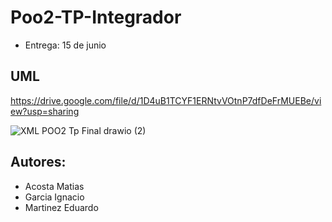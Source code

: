 # Poo2-TP-Integrador

- Entrega: 15 de junio

## UML
https://drive.google.com/file/d/1D4uB1TCYF1ERNtvVOtnP7dfDeFrMUEBe/view?usp=sharing

![XML POO2 Tp Final drawio (2)](https://github.com/AcoMat/Poo2-TP-Integrador/assets/90214806/618ce412-6b03-4585-b007-a61d65fbc3bc)

## Autores:

- Acosta Matias 
- Garcia Ignacio
- Martinez Eduardo

